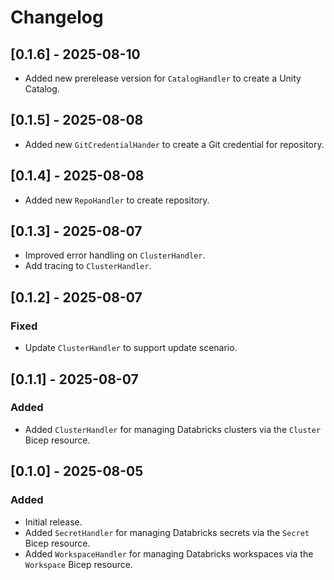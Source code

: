 # Changelog

## [0.1.6] - 2025-08-10

* Added new prerelease version for `CatalogHandler` to create a Unity Catalog.

## [0.1.5] - 2025-08-08

* Added new `GitCredentialHander` to create a Git credential for repository.

## [0.1.4] - 2025-08-08

* Added new `RepoHandler` to create repository.

## [0.1.3] - 2025-08-07

* Improved error handling on `ClusterHandler`.
* Add tracing to `ClusterHandler`.

## [0.1.2] - 2025-08-07

### Fixed

* Update `ClusterHandler` to support update scenario.

## [0.1.1] - 2025-08-07

### Added

* Added `ClusterHandler` for managing Databricks clusters via the `Cluster` Bicep resource.

## [0.1.0] - 2025-08-05

### Added

* Initial release.
* Added `SecretHandler` for managing Databricks secrets via the `Secret` Bicep resource.
* Added `WorkspaceHandler` for managing Databricks workspaces via the `Workspace` Bicep resource.
